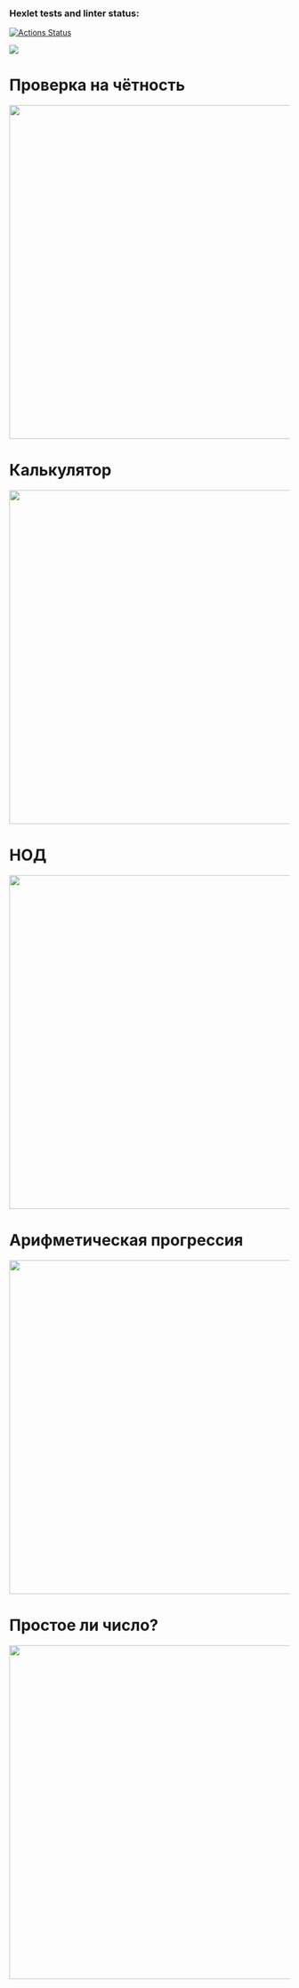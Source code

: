 ### Hexlet tests and linter status:
[![Actions Status](https://github.com/AntonyYD/java-project-61/actions/workflows/hexlet-check.yml/badge.svg)](https://github.com/AntonyYD/java-project-61/actions)

<a href="https://codeclimate.com/github/AntonyYD/java-project-61/maintainability"><img src="https://api.codeclimate.com/v1/badges/96de585214278a540833/maintainability" /></a>

# Проверка на чётность

<img src="./app/src/main/resources/even.png" width="600"/>

# Калькулятор

<img src="./app/src/main/resources/calc.png" width="600"/>

# НОД

<img src="./app/src/main/resources/GCD.png" width="600"/>

# Арифметическая прогрессия

<img src="./app/src/main/resources/progression.png" width="600"/>

# Простое ли число?

<img src="./app/src/main/resources/prime.png" width="600"/>
